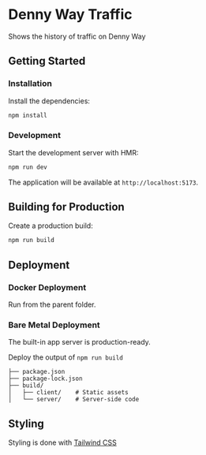 # Denny Way Traffic

Shows the history of traffic on Denny Way

## Getting Started

### Installation

Install the dependencies:

```bash
npm install
```

### Development

Start the development server with HMR:

```bash
npm run dev
```

The application will be available at `http://localhost:5173`.

## Building for Production

Create a production build:

```bash
npm run build
```

## Deployment

### Docker Deployment

Run from the parent folder.

### Bare Metal Deployment

The built-in app server is production-ready.

Deploy the output of `npm run build`

```
├── package.json
├── package-lock.json
├── build/
│   ├── client/    # Static assets
│   └── server/    # Server-side code
```

## Styling

Styling is done with [Tailwind CSS](https://tailwindcss.com/)
